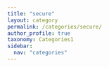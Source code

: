 ```yaml
---
title: "secure"
layout: category
permalink: /categories/secure/
author_profile: true
taxonomy: Categories1
sidebar:
  nav: "categories"
---
```

